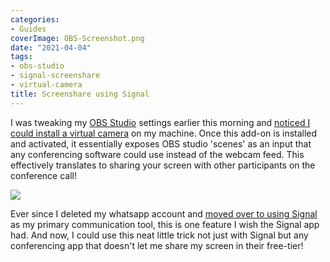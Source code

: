 ```yaml
---
categories:
- Guides
coverImage: OBS-Screenshot.png
date: "2021-04-04"
tags:
- obs-studio
- signal-screenshare
- virtual-camera
title: Screenshare using Signal
---
```


I was tweaking my [OBS Studio](https://obsproject.com/) settings earlier this morning and [noticed I could install a virtual camera](https://obsproject.com/wiki/install-instructions#ubuntumint-installation) on my machine. Once this add-on is installed and activated, it essentially exposes OBS studio 'scenes' as an input that any conferencing software could use instead of the webcam feed. This effectively translates to sharing your screen with other participants on the conference call!

![](images/OBS-Screenshot-1200x675.png)

Ever since I deleted my whatsapp account and [moved over to using Signal](https://srikanthperinkulam.com/2021/01/10/digital-reset/) as my primary communication tool, this is one feature I wish the Signal app had. And now, I could use this neat little trick not just with Signal but any conferencing app that doesn't let me share my screen in their free-tier!
